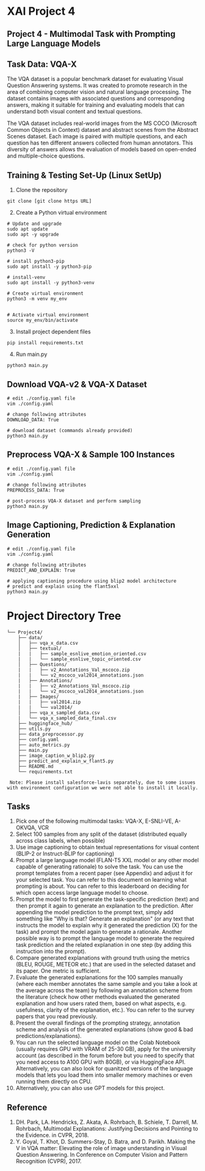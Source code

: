 # XAI Project 4
## Project 4 - Multimodal Task with Prompting Large Language Models

## Task Data: VQA-X

The VQA dataset is a popular benchmark dataset for evaluating Visual Question Answering systems. It was created to promote research in the area of combining computer vision and natural language processing. The dataset contains images with associated questions and corresponding answers, making it suitable for training and evaluating models that can understand both visual content and textual questions. 

The VQA dataset includes real-world images from the MS COCO (Microsoft Common Objects in Context) dataset and abstract scenes from the Abstract Scenes dataset. Each image is paired with multiple questions, and each question has ten different answers collected from human annotators. This diversity of answers allows the evaluation of models based on open-ended and multiple-choice questions.

## Training & Testing Set-Up  (Linux SetUp)

1. Clone the repository

```
git clone [git clone https URL]
```

2. Create a Python virtual environment

```
# Update and upgrade
sudo apt update
sudo apt -y upgrade

# check for python version
python3 -V

# install python3-pip
sudo apt install -y python3-pip

# install-venv
sudo apt install -y python3-venv

# Create virtual environment
python3 -m venv my_env


# Activate virtual environment
source my_env/bin/activate
```

3. Install project dependent files

```
pip install requirements.txt
```

4. Run main.py

```
python3 main.py
```

## Download VQA-v2 & VQA-X Dataset 

```
# edit ./config.yaml file
vim ./config.yaml

# change following attributes
DOWNLOAD_DATA: True

# download dataset (commands already provided)
python3 main.py
```

## Preprocess VQA-X & Sample 100 Instances

```
# edit ./config.yaml file
vim ./config.yaml

# change following attributes 
PREPROCESS_DATA: True

# post-process VQA-X dataset and perform sampling
python3 main.py
```

## Image Captioning, Prediction & Explanation Generation

```
# edit ./config.yaml file
vim ./config.yaml

# change following attributes
PREDICT_AND_EXPLAIN: True

# applying captioning procedure using blip2 model architecture
# predict and explain using the flant5xxl
python3 main.py
```

# Project Directory Tree

```
└── Project4/
    ├── data/
    │   ├── vqa_x_data.csv
    │   ├── textual/
    |   |   ├── sample_esnlive_emotion_oriented.csv
    |   |   └── sample_esnlive_topic_oriented.csv
    │   ├── Questions/
    |   |   ├── v2_Annotations_Val_mscoco.zip
    |   |   └── v2_mscoco_val2014_annotations.json
    |   ├── Annotations/
    |   |   ├── v2_Annotations_Val_mscoco.zip
    |   |   └── v2_mscoco_val2014_annotations.json
    |   ├── Images/
    |   |   ├── val2014.zip
    |   |   └── val2014/
    │   ├── vqa_x_sampled_data.csv
    |   └── vqa_x_sampled_data_final.csv
    ├── huggingface_hub/
    ├── utils.py
    ├── data_preprocessor.py
    ├── config.yaml
    ├── auto_metrics.py
    ├── main.py
    ├── image_caption_w_blip2.py
    ├── predict_and_explain_w_flant5.py
    ├── README.md
    └── requirements.txt
```

``` Note: Please install salesforce-lavis separately, due to some issues with environment configuration we were not able to install it locally.```

## Tasks
1.	Pick one of the following multimodal tasks: VQA-X, E-SNLI-VE, A-OKVQA, VCR
2.	Select 100 samples from any split of the dataset (distributed equally across class labels, when possible)
3.	Use image captioning to obtain textual representations for visual content (BLIP-2 or Instruct-BLIP for captioning)
4.	Prompt a large language model (FLAN-T5 XXL model or any other model capable of generating rationale) to solve the task. You can use the prompt templates from a recent paper (see Appendix) and adjust it for your selected task. You can refer to this document on learning what prompting is about. You can refer to this leaderboard on deciding for which open access large language model to choose.
5.	Prompt the model to first generate the task-specific prediction (text) and then prompt it again to generate an explanation to the prediction. After appending the model prediction to the prompt text, simply add something like "Why is that? Generate an explanation" (or any text that instructs the model to explain why it generated the prediction (X) for the task) and prompt the model again to generate a rationale. Another possible way is to prompt the language model to generate the required task prediction and the related explanation in one step (by adding this instruction into the prompt).
6.	Compare generated explanations with ground truth using the metrics (BLEU, ROUGE, METEOR etc.) that are used in the selected dataset and its paper. One metric is sufficient.
7.	Evaluate the generated explanations for the 100 samples manually (where each member annotates the same sample and you take a look at the average across the team) by following an annotation scheme from the literature (check how other methods evaluated the generated explanation and how users rated them, based on what aspects, e.g. usefulness, clarity of the explanation, etc.). You can refer to the survey papers that you read previously.
8.	Present the overall findings of the prompting strategy, annotation scheme and analysis of the generated explanations (show good & bad predictions/explanations).
9.	You can run the selected language model on the Colab Notebook (usually requires GPU with VRAM of 25-30 GB), apply for the university account (as described in the forum before but you need to specify that you need access to A100 GPU with 80GB), or via HuggingFace API. Alternatively, you can also look for quanitzed versions of the language models that lets you load them into smaller memory machines or even running them directly on CPU.
10.	Alternatively, you can also use GPT models for this project.


## Reference

1. DH. Park, LA. Hendricks, Z. Akata, A. Rohrbach, B. Schiele, T. Darrell, M. Rohrbach, Multimodal Explanations: Justifying Decisions and Pointing to the Evidence. in CVPR, 2018.
2. Y. Goyal, T. Khot, D. Summers-Stay, D. Batra, and D. Parikh. Making the V in VQA matter: Elevating the role of image understanding in Visual Question Answering. In Conference on Computer Vision and Pattern Recognition (CVPR), 2017.
